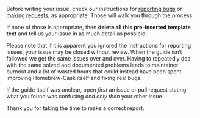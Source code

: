 Before writing your issue, check our instructions for [reporting bugs](https://github.com/caskroom/#reporting-bugs) or [making requests](https://github.com/caskroom/homebrew-cask#requests), as appropriate. Those will walk you through the process.

If none of those is appropriate, then **delete all this pre-inserted template text** and tell us your issue in as much detail as possible.

Please note that if it is apparent you ignored the instructions for reporting issues, your issue may be closed without review. When the guide isn‘t followed we get the same issues over and over. Having to repeatedly deal with the same solved and documented problems leads to maintainer burnout and a lot of wasted hours that could instead have been spent improving Homebrew-Cask itself and fixing real bugs.

If the guide itself was unclear, open *first* an issue or pull request stating what you found was confusing *and only then* your other issue.

Thank you for taking the time to make a correct report.

